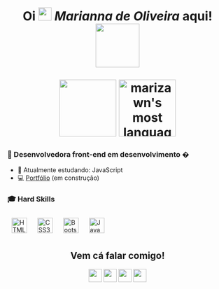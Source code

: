 
 <h1 align="center"> Oi <img src="https://raw.githubusercontent.com/kaueMarques/kaueMarques/master/hi.gif" width="30px"> <i>Marianna de Oliveira</i> aqui! <img align="center" src="https://github.com/marizawndev/marizawndev/blob/main/download20220204003016.png" width="100" height="100"> </p>


<img height="130em" src="https://github-readme-stats.vercel.app/api?username=marizawn&show_icons=true&theme=jolly&hide_border=true&include_all_commits=true&count_private=true"/>
<img height="130em" src="https://github-readme-stats.vercel.app/api/top-langs/?username=marizawndev&layout=compact&theme=jolly&hide_border=true" alt="marizawn's most languages"/>


### 🚧 Desenvolvedora front-end em desenvolvimento �
- 🌱 Atualmente estudando: JavaScript
- 💻 <a href="">Portfólio</a> (em construção)
    
### 🎓 Hard Skills
<div>  
<img style="margin: 10px" src="https://profilinator.rishav.dev/skills-assets/html5-original-wordmark.svg" alt="HTML5"  width="35" height="35" />  
<img style="margin: 10px" src="https://profilinator.rishav.dev/skills-assets/css3-original-wordmark.svg" alt="CSS3" width="35" height="35" />  
<img style="margin: 10px" src="https://profilinator.rishav.dev/skills-assets/bootstrap-plain.svg" alt="Bootstrap"  width="35" height="35" />  
<img style="margin: 10px" src="https://profilinator.rishav.dev/skills-assets/javascript-original.svg" alt="JavaScript"  width="35" height="35" />  
</div>
 
 
  <h2 align="center">Vem cá falar comigo!</h2> 
<p align="center">
 <a href="https://twitter.com/_marizawnn"><img src="https://img.shields.io/badge/twitter-%231DA1F2.svg?&style=for-the-badge&logo=twitter&logoColor=white" height=30></a> 
 <a href="https://www.linkedin.com/in/marianna-de-oliveira/"><img src="https://img.shields.io/badge/linkedin-%230077B5.svg?&style=for-the-badge&logo=linkedin&logoColor=white" height=30></a> 
 <a href="https://www.instagram.com/front.mari/"><img src="https://img.shields.io/badge/instagram-%23E4405F.svg?&style=for-the-badge&logo=instagram&logoColor=white" height=30></a> 
 <a href="mailto:marianna.oad@gmail.com"><img src="https://img.shields.io/badge/Gmail-D14836?style=for-the-badge&logo=gmail&logoColor=white" height=30></a> <!-- <a target="_blank" href="https://thomasgeorgethomas.ml/"> <img src="https://img.shields.io/badge/-WEB-FF4088?style=for-the-badge"></img></a> --> </p>
